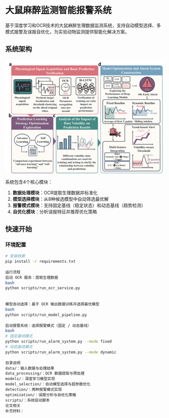 # 大鼠麻醉监测智能报警系统

基于深度学习和OCR技术的大鼠麻醉生理数据监测系统，支持自动模型选择、多模式报警及误报自优化，为实验动物监测提供智能化解决方案。

## 系统架构
![系统架构图](paper_supplements/architecture_diagram.png)

系统包含4个核心模块：
1. **数据处理模块**：OCR提取生理数据并标准化
2. **模型选择模块**：从8种候选模型中自动筛选最优解
3. **报警模式模块**：支持固定基线（稳定状态）和动态基线（趋势检测）
4. **自优化模块**：分析误报特征并推荐优化策略

## 快速开始

### 环境配置
```bash
# 安装依赖
pip install -r requirements.txt

运行流程
启动 OCR 服务：提取生理数据
bash
python scripts/run_ocr_service.py


模型自动选择：基于 OCR 输出数据训练并选择最优模型
bash
python scripts/run_model_pipeline.py

启动报警系统：选择报警模式（固定 / 动态基线）
bash
# 固定基线模式
python scripts/run_alarm_system.py --mode fixed
# 动态基线模式
python scripts/run_alarm_system.py --mode dynamic

目录说明
data/：输入数据与处理结果
data_processing/：OCR 数据提取与预处理
models/：深度学习模型实现
model_selection/：自动模型选择与超参数优化
detection/：两种报警模式实现
optimization/：误报分析与自优化策略
scripts/：系统启动脚本
论文相关
补充材料：

